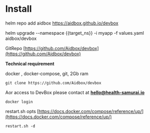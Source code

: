# Install

helm repo add aidbox https://aidbox.github.io/devbox  


helm upgrade --namespace {{target\_ns}} -i myapp -f values.yaml aidbox/devbox

GitRepo  [https://github.com/Aidbox/devbox](https://github.com/Aidbox/devbox)

**Technical requirement**

docker , docker-compose, git, 2Gb ram

```text
git clone https://github.com/Aidbox/devbox
```

Аor access to DevBox please contact at **hello@health-samurai.io**

```text
docker login
```

restart.sh opts [https://docs.docker.com/compose/reference/up/](https://docs.docker.com/compose/reference/up/)

```text
restart.sh -d
```



